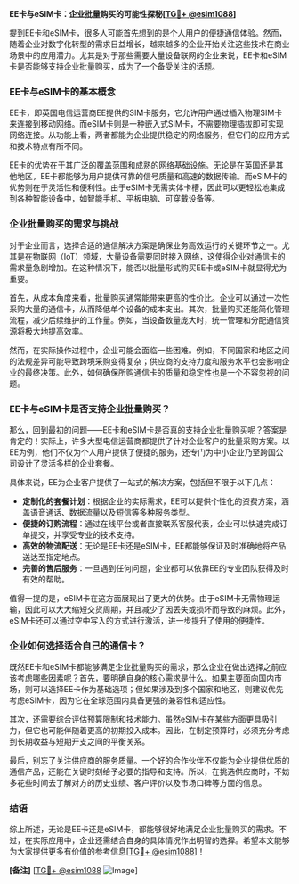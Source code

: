 **EE卡与eSIM卡：企业批量购买的可能性探秘[[TG💪+ @esim1088](https://t.me/s/esim1088)]**

提到EE卡和eSIM卡，很多人可能首先想到的是个人用户的便捷通信体验。然而，随着企业对数字化转型的需求日益增长，越来越多的企业开始关注这些技术在商业场景中的应用潜力。尤其是对于那些需要大量设备联网的企业来说，EE卡和eSIM卡是否能够支持企业批量购买，成为了一个备受关注的话题。

### EE卡与eSIM卡的基本概念

EE卡，即英国电信运营商EE提供的SIM卡服务，它允许用户通过插入物理SIM卡来连接到移动网络。而eSIM卡则是一种嵌入式SIM卡，不需要物理插拔即可实现网络连接。从功能上看，两者都能为企业提供稳定的网络服务，但它们的应用方式和技术特点有所不同。

EE卡的优势在于其广泛的覆盖范围和成熟的网络基础设施。无论是在英国还是其他地区，EE卡都能够为用户提供可靠的信号质量和高速的数据传输。而eSIM卡的优势则在于灵活性和便利性。由于eSIM卡无需实体卡槽，因此可以更轻松地集成到各种智能设备中，如智能手机、平板电脑、可穿戴设备等。

### 企业批量购买的需求与挑战

对于企业而言，选择合适的通信解决方案是确保业务高效运行的关键环节之一。尤其是在物联网（IoT）领域，大量设备需要同时接入网络，这使得企业对通信卡的需求量急剧增加。在这种情况下，能否以批量形式购买EE卡或eSIM卡就显得尤为重要。

首先，从成本角度来看，批量购买通常能带来更高的性价比。企业可以通过一次性采购大量的通信卡，从而降低单个设备的成本支出。其次，批量购买还能简化管理流程，减少后续维护的工作量。例如，当设备数量庞大时，统一管理和分配通信资源将极大地提高效率。

然而，在实际操作过程中，企业可能会面临一些困难。例如，不同国家和地区之间的法规差异可能导致跨境采购变得复杂；供应商的支持力度和服务水平也会影响企业的最终决策。此外，如何确保所购通信卡的质量和稳定性也是一个不容忽视的问题。

### EE卡与eSIM卡是否支持企业批量购买？

那么，回到最初的问题——EE卡和eSIM卡是否真的支持企业批量购买呢？答案是肯定的！实际上，许多大型电信运营商都提供了针对企业客户的批量采购方案。以EE为例，他们不仅为个人用户提供了便捷的服务，还专门为中小企业乃至跨国公司设计了灵活多样的企业套餐。

具体来说，EE为企业客户提供了一站式的解决方案，包括但不限于以下几点：

- **定制化的套餐计划**：根据企业的实际需求，EE可以提供个性化的资费方案，涵盖语音通话、数据流量以及短信等多种服务类型。
- **便捷的订购流程**：通过在线平台或者直接联系客服代表，企业可以快速完成订单提交，并享受专业的技术支持。
- **高效的物流配送**：无论是EE卡还是eSIM卡，EE都能够保证及时准确地将产品送达至指定地点。
- **完善的售后服务**：一旦遇到任何问题，企业都可以依靠EE的专业团队获得及时有效的帮助。

值得一提的是，eSIM卡在这方面展现出了更大的优势。由于eSIM卡无需物理运输，因此可以大大缩短交货周期，并且减少了因丢失或损坏而导致的麻烦。此外，eSIM卡还可以通过空中写入的方式进行激活，进一步提升了使用的便捷性。

### 企业如何选择适合自己的通信卡？

既然EE卡和eSIM卡都能够满足企业批量购买的需求，那么企业在做出选择之前应该考虑哪些因素呢？首先，要明确自身的核心需求是什么。如果主要面向国内市场，则可以选择EE卡作为基础选项；但如果涉及到多个国家和地区，则建议优先考虑eSIM卡，因为它在全球范围内具备更强的兼容性和适应性。

其次，还需要综合评估预算限制和技术能力。虽然eSIM卡在某些方面更具吸引力，但它也可能伴随着更高的初期投入成本。因此，在制定预算时，必须充分考虑到长期收益与短期开支之间的平衡关系。

最后，别忘了关注供应商的服务质量。一个好的合作伙伴不仅能为企业提供优质的通信产品，还能在关键时刻给予必要的指导和支持。所以，在挑选供应商时，不妨多花些时间去了解对方的历史业绩、客户评价以及市场口碑等方面的信息。

### 结语

综上所述，无论是EE卡还是eSIM卡，都能够很好地满足企业批量购买的需求。不过，在实际应用中，企业还需结合自身的具体情况作出明智的选择。希望本文能够为大家提供更多有价值的参考信息[[TG💪+ @esim1088](https://t.me/s/esim1088)]！

**[备注]**
[[TG💪+ @esim1088](https://t.me/s/esim1088) ![Image](https://i.postimg.cc/4NQfJmqS/Snipaste-2025-05-13-00-14-12.png)]